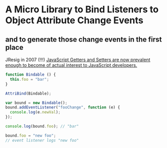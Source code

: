 # A Micro Library to Bind Listeners to Object Attribute Change Events
## and to generate those change events in the first place

JResig in 2007 (!!!)
[JavaScript Getters and Setters are now prevalent enough to become of actual interest to JavaScript developers.](http://ejohn.org/blog/javascript-getters-and-setters/)

```javascript
function Bindable () {
  this.foo = "bar";
}

AttriBind(Bindable);

var bound = new Bindable();
bound.addEventListener("fooChange", function (e) {
  console.log(e.newVal);
});

console.log(bound.foo); // "bar"

bound.foo = "new foo";
// event listener logs "new foo"


```


